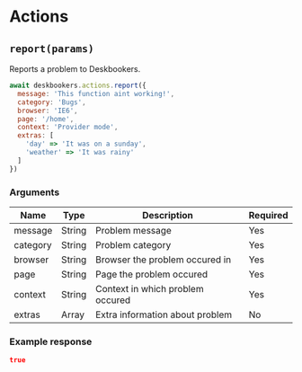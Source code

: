 # Actions

## `report(params)`
Reports a problem to Deskbookers.

```js
await deskbookers.actions.report({
  message: 'This function aint working!',
  category: 'Bugs',
  browser: 'IE6',
  page: '/home',
  context: 'Provider mode',
  extras: [
    'day' => 'It was on a sunday',
    'weather' => 'It was rainy'
  ]
})
```

### Arguments
Name | Type | Description | Required
--- | --- | --- | ---
message | String | Problem message | Yes
category | String | Problem category | Yes
browser | String | Browser the problem occured in | Yes
page | String | Page the problem occured | Yes
context | String | Context in which problem occured | Yes
extras | Array | Extra information about problem | No

### Example response

```json
true
```
